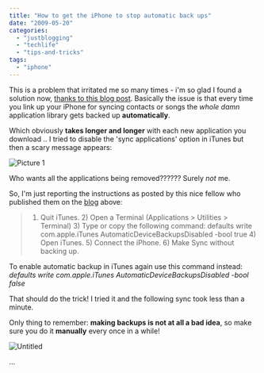 ```yaml
---
title: "How to get the iPhone to stop automatic back ups"
date: "2009-05-20"
categories: 
  - "justblogging"
  - "techlife"
  - "tips-and-tricks"
tags: 
  - "iphone"
---
```


This is a problem that irritated me so many times - i'm so glad I found a solution now, [thanks to this blog post](http://klauskjeldsen.dk/?s=copy+applications+to+iphone+without+sync). Basically the issue is that every time you link up your iPhone for syncing contacts or songs the _whole damn_ application library gets backed up **automatically**.

Which obviously **takes longer and longer** with each new application you download .. I tried to disable the 'sync applications' option in iTunes but then a scary message appears:

![Picture 1](/media/static/blog_img/picture-15.png "Picture 1")

Who wants all the applications being removed?????? Surely _not_ me.

So, I'm just reporting the instructions as posted by this nice fellow who published them on the [blog](http://klauskjeldsen.dk/) above:

> 1) Quit iTunes. 2) Open a Terminal (Applications > Utilities > Terminal) 3) Type or copy the following command: defaults write com.apple.iTunes AutomaticDeviceBackupsDisabled -bool true 4) Open iTunes. 5) Connect the iPhone. 6) Make Sync without backing up.

To enable automatic backup in iTunes again use this command instead: _defaults write com.apple.iTunes AutomaticDeviceBackupsDisabled -bool false_

That should do the trick! I tried it and the following sync took less than a minute.

Only thing to remember: **making backups is not at all a bad idea**, so make sure you do it **manually** every once in a while!

![Untitled](/media/static/blog_img/untitled.png "Untitled")

...
